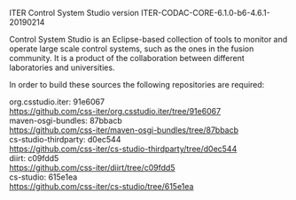 ITER Control System Studio version ITER-CODAC-CORE-6.1.0-b6-4.6.1-20190214

Control System Studio is an Eclipse-based collection of tools
to monitor and operate large scale control systems, such as the
ones in the fusion community. It is a product of the collaboration
between different laboratories and universities.

In order to build these sources the following repositories are required:

org.csstudio.iter: 91e6067  
<https://github.com/css-iter/org.csstudio.iter/tree/91e6067>  
maven-osgi-bundles: 87bbacb  
<https://github.com/css-iter/maven-osgi-bundles/tree/87bbacb>  
cs-studio-thirdparty: d0ec544  
<https://github.com/css-iter/cs-studio-thirdparty/tree/d0ec544>  
diirt: c09fdd5  
<https://github.com/css-iter/diirt/tree/c09fdd5>  
cs-studio: 615e1ea  
<https://github.com/css-iter/cs-studio/tree/615e1ea>  
